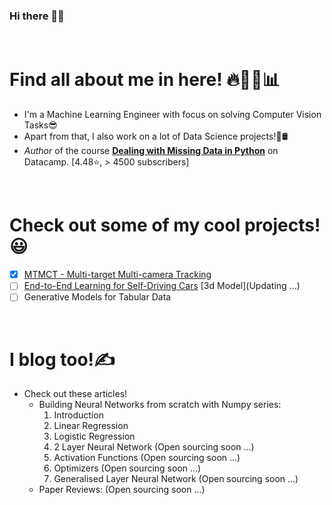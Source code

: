 ### Hi there 👋🍻

<br>

# Find all about me in here! 🔥👨‍💻📊

- I'm a Machine Learning Engineer with focus on solving Computer Vision Tasks😎
- Apart from that, I also work on a lot of Data Science projects!🧪🛢
- *Author* of the course **[Dealing with Missing Data in Python](https://www.datacamp.com/courses/dealing-with-missing-data-in-python)** on Datacamp. [4.48⭐, > 4500 subscribers]

<br>

# Check out some of my cool projects!😃
- [x] [MTMCT - Multi-target Multi-camera Tracking](https://github.com/SurajDonthi/MTMCT-Person-Re-Identification)
- [ ] [End-to-End Learning for Self-Driving Cars](https://github.com/SurajDonthi/End-to-End-Model-for-Self-Driving-Cars) [3d Model](Updating ...)
- [ ] Generative Models for Tabular Data

<br>

# I blog too!✍

- Check out these articles!
  - Building Neural Networks from scratch with Numpy series:
      1. Introduction
      2. Linear Regression
      3. Logistic Regression
      4. 2 Layer Neural Network (Open sourcing soon ...)
      5. Activation Functions (Open sourcing soon ...)
      6. Optimizers (Open sourcing soon ...)
      7. Generalised Layer Neural Network (Open sourcing soon ...)
  - Paper Reviews: (Open sourcing soon ...)
